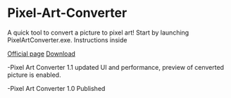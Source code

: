 # Pixel-Art-Converter

A quick tool to convert a picture to pixel art!
Start by launching PixelArtConverter.exe. Instructions inside

[Official page](http://jingyuzhuang.top/2018/09/13/Pixel-Art-Converter/)
[Download](https://www.dropbox.com/s/7jsgwzcbfrqvsr3/PixelArtConverter.zip?dl=1)

-Pixel Art Converter 1.1
  updated UI and performance, preview of cenverted picture is enabled.

-Pixel Art Converter 1.0 
  Published
